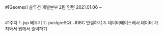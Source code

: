 #[Geomex] 솔루션 개발본부 2팀 인턴
2021.01.06 ~ 

<br>
#1주차
1. jsp 배우기
2. postgreSQL JDBC 연결하기
3. 데이터베이스에서 데이터 가져와서 웹에서 출력하기
